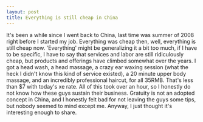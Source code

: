 ```yaml
---
layout: post
title: Everything is still cheap in China
---
```

It&#39;s been a while since I went back to China, last time was summer of 2008 right before I started my job. Everything was cheap then, well, everything is still cheap now. &#39;Everything&#39; might be generalizing it a bit too much, if I have to be specific, I have to say that services and labor are still ridiculously cheap, but products and offerings have climbed somewhat over the years. I got a head wash, a head massage, a crazy ear waxing session (what the heck I didn&#39;t know this kind of service existed), a 20 minute upper body massage, and an incredibly professional haircut, for all 35RMB. That&#39;s less than $7 with today&#39;s xe rate. All of this took over an hour, so I honestly do not know how these guys sustain their business. Gratuity is not an adopted concept in China, and I honestly felt bad for not leaving the guys some tips, but nobody seemed to mind except me. Anyway, I just thought it&#39;s interesting enough to share.
